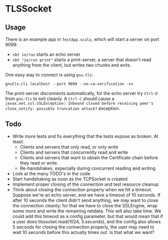 TLSSocket
=========

Usage
-----
There is an example app in `TestApp.scala`, which will start a server on port 9099:

* `sbt io/run` starts an echo server
* `sbt "io/run print"` starts a print-server, a server that doesn't read anything from the client, but writes two chunks and exits.

One easy way to connect is using `gnu-tls`:

`gnutls-cli localhost --port 9099 --no-ca-verification -vv`

The print-server disconnects automatically, for the echo server try `Ctrl-D` from `gnu-tls` to exit cleanly. A `Ctrl-C` should cause a `javax.net.ssl.SSLException: Inbound closed before receiving peer's close_notify: possible truncation attack?` exception.

Todo
----

* Write more tests and fix everything that the tests expose as broken. At least:
  - Clients and servers that only read, or only write
  - Clients and servers that concurrently read and write
  - Clients and servers that want to obtain the Certificate chain before they read or write.
  - Re-handshakes, especially during concurrent reading and writing
* Look at the many TODO's in the code
* Start handshaking as soon as the TCPSocket is created
* Implement proper closing of the connection and test resource cleanup
* Think about closing the connection properly when we hit a timeout. Suppose we're an echo server, and we have a timeout of 10 seconds. If after 10 seconds the client didn't send anything, we may want to close the connection cleanly; for that we have to close the SSLEngine, wrap some more and write the remaining netdata. This will also take time. We could add this timeout as a config parameter, but that would mean that if a user does tlssocket.read(1024, 5.seconds), and the config also allows 5 seconds for closing the connection properly, the user may need to wait 10 seconds before this actually times out. Is that what we want?
